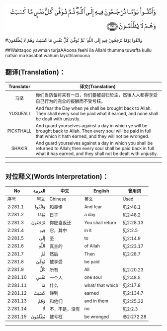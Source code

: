 ![002:281](images/002_281.gif)

#وَاتَّقُوا يَوْمًا تُرْجَعُونَ فِيهِ إِلَى اللَّهِ ۖ ثُمَّ تُوَفَّىٰ كُلُّ نَفْسٍ مَا كَسَبَتْ وَهُمْ لَا يُظْلَمُونَ 

##Waittaqoo yawman turjaAAoona feehi ila Allahi thumma tuwaffa kullu nafsin ma kasabat wahum layuthlamoona 

## 翻译(Translation)：

| Translator | 译文(Translation)                                            |
| :--------: | ------------------------------------------------------------ |
|    马坚    | 你们当防备将来有一日，你们要被召归於主，然後人人都得享受自己行为的完全的报酬而不受亏枉。 |
|  YUSUFALI  | And fear the Day when ye shall be brought back to Allah. Then shall every soul be paid what it earned, and none shall be dealt with unjustly. |
| PICKTHALL  | And guard yourselves against a day in which ye will be brought back to Allah. Then every soul will be paid in full that which it hath earned, and they will not be wronged. |
|   SHAKIR   | And guard yourselves against a day in which you shall be returned to Allah; then every soul shall be paid back in full what it has earned, and they shall not be dealt with unjustly. |

---

## 对位释义(Words Interpretation)：

| No   | العربية | 中文    | English | 曾用词 |
| ---- | ------: | ------- | ------- | ------ |
| 序号 |    阿文 | Chinese | 英文    | Used   |
| 2:281.1  | وَاتَّقُوا | 和畏惧         | And fear         | 见2:48.1   |
| 2:281.2  | يَوْمًا   | 日子           | a day            | 见2:48.2   |
| 2:281.3  | تُرْجَعُونَ | 你应当返还     | You shall return | 见2:28.13  |
| 2:281.4  | فِيهِ    | 它，其中       | in it            | 见2:2.5    |
| 2:281.5  | إِلَى    | 至             | to               | 见2:14.9   |
| 2:281.6  |    اللَّهِ | 真主的         | of Allah         | 见2:23.17  |
| 2:281.7  | ثُمَّ     | 然后           | Then             | 见2:28.7   |
| 2:281.8  | تُوَفَّىٰ   | 被享受         | be paid          |            |
| 2:281.9  | كُلُّ     | 所有           | All              | 见2:20.23  |
| 2:281.10 | نَفْسٍ    | 一个人         | one soul      | 见2:48.5   |
| 2:281.11 | مَا     | 什么           | what/ that which | 见2:17.8   |
| 2:281.12 | كَسَبَتْ   | 赚到           | earned           | 见2:134.7  |
| 2:281.13 | وَهُمْ    | 和他们         | and in them      | 见2:25.32  |
| 2:281.14 | لَا     | 不，不是，没有 | no               | 见2:2.3    |
| 2:281.15 | يُظْلَمُونَ | 被亏枉         | be wronged       | 参2:272.28 |

---
